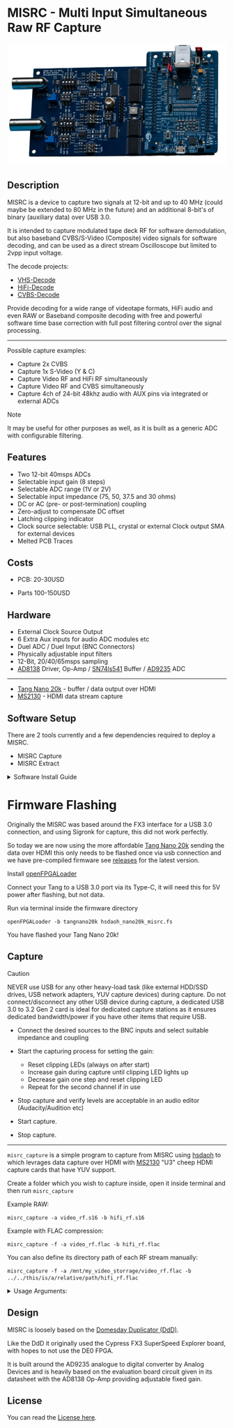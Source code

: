 # MISRC - Multi Input Simultaneous Raw RF Capture

<picture>
  <source srcset="https://stefan-olt.github.io/MISRC/assets/hardware-images/MISRC_v1.5_Sony_ILCE-7RM3_2024.06.07_14.30.14.jxl" type="image/jxl" width="600" />
  <source srcset="https://stefan-olt.github.io/MISRC/assets/hardware-images/MISRC_v1.5_Sony_ILCE-7RM3_2024.06.07_14.30.14.png" type="image/png" width="600" />
  <img src="assets/hardware-images/MISRC_v1.5_Sony_ILCE-7RM3_2024.06.07_14.30.14.jpg" width="600" height="" />
</picture>

## Description


MISRC is a device to capture two signals at 12-bit and up to 40 MHz (could maybe be extended to 80 MHz in the future) and an additional 8-bit's of binary (auxiliary data) over USB 3.0.

It is intended to capture modulated tape deck RF for software demodulation, but also baseband CVBS/S-Video (Composite) video signals for software decoding, and can be used as a direct stream Oscilloscope but limited to 2vpp input voltage.

The decode projects:

- [VHS-Decode](https://github.com/oyvindln/vhs-decode/)
- [HiFi-Decode](https://github.com/oyvindln/vhs-decode/wiki/hifi-decode)
- [CVBS-Decode](https://github.com/oyvindln/vhs-decode/wiki/CVBS-Composite-Decode) 

Provide decoding for a wide range of videotape formats, HiFi audio and even RAW or Baseband composite decoding with free and powerful software time base correction with full post filtering control over the signal processing.

-----------

Possible capture examples:

- Capture 2x CVBS
- Capture 1x S-Video (Y & C)
- Capture Video RF and HiFi RF simultaneously
- Capture Video RF and CVBS simultaneously
- Capture 4ch of 24-bit 48khz audio with AUX pins via integrated or external ADCs

> [!NOTE]
> It may be useful for other purposes as well, as it is built as a generic ADC with configurable filtering.


## Features


- Two 12-bit 40msps ADCs 
- Selectable input gain (8 steps)
- Selectable ADC range (1V or 2V)
- Selectable input impedance (75, 50, 37.5 and 30 ohms)
- DC or AC (pre- or post-termination) coupling
- Zero-adjust to compensate DC offset
- Latching clipping indicator
- Clock source selectable: USB PLL, crystal or external
  Clock output SMA for external devices
- Melted PCB Traces


## Costs


- PCB: 20-30USD

- Parts 100-150USD


## Hardware 


- External Clock Source Output
- 6 Extra Aux inputs for audio ADC modules etc
- Duel ADC / Duel Input (BNC Connectors)
- Physically adjustable input filters
- 12-Bit, 20/40/65msps sampling
- [AD8138](https://www.analog.com/media/en/technical-documentation/data-sheets/ad8138.pdf) Driver, Op-Amp / [SN74ls541](https://www.ti.com/lit/ds/symlink/sn74ls540.pdf) Buffer / [AD9235](https://www.analog.com/media/en/technical-documentation/data-sheets/AD9235.pdf) ADC

-----

- [Tang Nano 20k](https://s.click.aliexpress.com/e/_DcwBOX3) - buffer / data output over HDMI
- [MS2130](https://s.click.aliexpress.com/e/_DBaBiOp) - HDMI data stream capture


## Software Setup 


There are 2 tools currently and a few dependencies required to deploy a MISRC.

- MISRC Capture
- MISRC Extract

<details closed>

<summary>Software Install Guide</summary>
<br>

Depedencys 

- `apt install libflac-dev`

Install [hsdaoh](https://github.com/Stefan-Olt/hsdaoh) this allows you to use the MS2130 & MS2131 chips directly. 

Restart and then continue

Install capture & extract tools (Linux & MacOS)

    git clone https://github.com/Stefan-Olt/MISRC.git

Enter Directory

    cd MISRC/misrc_tools

Build and install 

```
mkdir build
cd build
cmake ..
make
sudo make install
```

Run `mirsc_extract` or `misrc_capture` in any directory without arguments to trigger the help menu.

There is a dedicated [sub-readme](/misrc_tools/README.md) for these tools.


</details>


# Firmware Flashing 


Originally the MISRC was based around the FX3 interface for a USB 3.0 connection, and using Sigronk for capture, this did not work perfectly.

So today we are now using the more affordable [Tang Nano 20k](https://s.click.aliexpress.com/e/_DcwBOX3) sending the data over HDMI this only needs to be flashed once via usb connection and we have pre-compiled firmware see [releases](https://github.com/Stefan-Olt/MISRC/releases) for the latest version.

Install [openFPGALoader](https://github.com/trabucayre/openFPGALoader)

Connect your Tang to a USB 3.0 port via its Type-C, it will need this for 5V power after flashing, but not data.

Run via terminal inside the firmware directory

    openFPGALoader -b tangnano20k hsdaoh_nano20k_misrc.fs

You have flashed your Tang Nano 20k! 


## Capture


> [!CAUTION]
> NEVER use USB for any other heavy-load task (like external HDD/SSD drives, USB network adapters, YUV capture devices) during capture. Do not connect/disconnect any other USB device during capture, a dedicated USB 3.0 to 3.2 Gen 2 card is ideal for dedicated capture stations as it ensures dedicated bandwidth/power if you have other items that require USB.


- Connect the desired sources to the BNC inputs and select suitable impedance and coupling

- Start the capturing process for setting the gain:
    - Reset clipping LEDs (always on after start)
    - Increase gain during capture until clipping LED lights up
    - Decrease gain one step and reset clipping LED
    - Repeat for the second channel if in use

- Stop capture and verify levels are acceptable in an audio editor (Audacity/Audition etc)

- Start capture.

- Stop capture.

---------

`misrc_capture` is a simple program to capture from MISRC using [hsdaoh](https://github.com/Stefan-Olt/hsdaoh) to which levrages data capture over HDMI with [MS2130](https://s.click.aliexpress.com/e/_DBaBiOp) "U3" cheep HDMI capture cards that have YUV support. 

Create a folder which you wish to capture inside, open it inside terminal and then run `misrc_capture`

Example RAW:

    misrc_capture -a video_rf.s16 -b hifi_rf.s16

Example with FLAC compression:
    
    misrc_capture -f -a video_rf.flac -b hifi_rf.flac 

You can also define its directory path of each RF stream manually: 

    misrc_capture -f -a /mnt/my_video_storrage/video_rf.flac -b ../../this/is/a/relative/path/hifi_rf.flac

<details closed>

<summary>Usage Arguments:</summary>
<br>


`-d` device_index (default: 0)

`-n` number of samples to read (default: 0, infinite)

`-a` ADC A output file (use '-' to write on stdout)

`-b` ADC B output file (use '-' to write on stdout)

`-x` AUX output file (use '-' to write on stdout)

`-r` raw data output file (use '-' to write on stdout)

`-p` pad lower 4 bits of 16 bit output with 0 instead of upper 4

`-f` compress ADC output as FLAC
	
`-l` LEVEL set flac compression level (default: 1)

`-v` enable verification of flac encoder output

</details>


## Design


MISRC is loosely based on the [Domesday Duplicator (DdD)](https://github.com/simoninns/DomesdayDuplicator). 

Like the DdD it originally used the Cypress FX3 SuperSpeed Explorer board, with hopes to not use the DE0 FPGA. 

It is built around the AD9235 analogue to digital converter by Analog Devices and is heavily based on the evaluation board circuit given in its datasheet with the AD8138 Op-Amp providing adjustable fixed gain.



## License


You can read the [License here](https://github.com/Stefan-Olt/MISRC/wiki/Licence).
